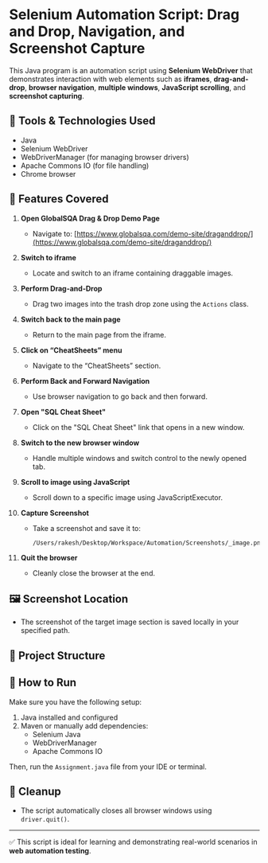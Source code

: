 # Selenium Automation Script: Drag and Drop, Navigation, and Screenshot Capture

This Java program is an automation script using **Selenium WebDriver** that demonstrates interaction with web elements such as **iframes**, **drag-and-drop**, **browser navigation**, **multiple windows**, **JavaScript scrolling**, and **screenshot capturing**.

## 🔧 Tools & Technologies Used
- Java
- Selenium WebDriver
- WebDriverManager (for managing browser drivers)
- Apache Commons IO (for file handling)
- Chrome browser

## 📌 Features Covered

1. **Open GlobalSQA Drag & Drop Demo Page**
   - Navigate to: [https://www.globalsqa.com/demo-site/draganddrop/](https://www.globalsqa.com/demo-site/draganddrop/)

2. **Switch to iframe**
   - Locate and switch to an iframe containing draggable images.

3. **Perform Drag-and-Drop**
   - Drag two images into the trash drop zone using the `Actions` class.

4. **Switch back to the main page**
   - Return to the main page from the iframe.

5. **Click on “CheatSheets” menu**
   - Navigate to the “CheatSheets” section.

6. **Perform Back and Forward Navigation**
   - Use browser navigation to go back and then forward.

7. **Open "SQL Cheat Sheet"**
   - Click on the "SQL Cheat Sheet" link that opens in a new window.

8. **Switch to the new browser window**
   - Handle multiple windows and switch control to the newly opened tab.

9. **Scroll to image using JavaScript**
   - Scroll down to a specific image using JavaScriptExecutor.

10. **Capture Screenshot**
    - Take a screenshot and save it to:
      ```
      /Users/rakesh/Desktop/Workspace/Automation/Screenshots/_image.png
      ```

11. **Quit the browser**
    - Cleanly close the browser at the end.

## 🖼️ Screenshot Location
- The screenshot of the target image section is saved locally in your specified path.

## 📁 Project Structure


## 🏁 How to Run
Make sure you have the following setup:
1. Java installed and configured
2. Maven or manually add dependencies:
   - Selenium Java
   - WebDriverManager
   - Apache Commons IO

Then, run the `Assignment.java` file from your IDE or terminal.

## 🧹 Cleanup
- The script automatically closes all browser windows using `driver.quit()`.

---

✅ This script is ideal for learning and demonstrating real-world scenarios in **web automation testing**.
